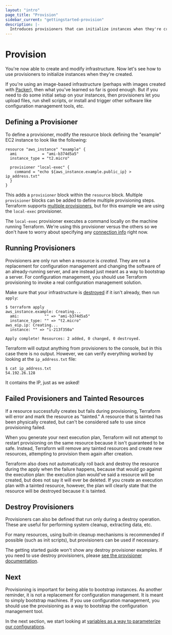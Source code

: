 ```yaml
---
layout: "intro"
page_title: "Provision"
sidebar_current: "gettingstarted-provision"
description: |-
  Introduces provisioners that can initialize instances when they're created.
---
```


# Provision

You're now able to create and modify infrastructure. Now let's see
how to use provisioners to initialize instances when they're created.

If you're using an image-based infrastructure (perhaps with images
created with [Packer](https://www.packer.io)), then what you've
learned so far is good enough. But if you need to do some initial
setup on your instances, then provisioners let you upload files,
run shell scripts, or install and trigger other software like
configuration management tools, etc.

## Defining a Provisioner

To define a provisioner, modify the resource block defining the
"example" EC2 instance to look like the following:

```hcl
resource "aws_instance" "example" {
  ami           = "ami-b374d5a5"
  instance_type = "t2.micro"

  provisioner "local-exec" {
    command = "echo ${aws_instance.example.public_ip} > ip_address.txt"
  }
}
```

This adds a `provisioner` block within the `resource` block. Multiple
`provisioner` blocks can be added to define multiple provisioning steps.
Terraform supports
[multiple provisioners](docs/provisioners/index.html),
but for this example we are using the `local-exec` provisioner.

The `local-exec` provisioner executes a command locally on the machine
running Terraform. We're using this provisioner versus the others so
we don't have to worry about specifying any
[connection info](docs/provisioners/connection.html) right now.

## Running Provisioners

Provisioners are only run when a resource is _created_. They
are not a replacement for configuration management and changing
the software of an already-running server, and are instead just
meant as a way to bootstrap a server. For configuration management,
you should use Terraform provisioning to invoke a real configuration
management solution.

Make sure that your infrastructure is
[destroyed](intro/getting-started/destroy.html) if it isn't already,
then run `apply`:

```
$ terraform apply
aws_instance.example: Creating...
  ami:           "" => "ami-b374d5a5"
  instance_type: "" => "t2.micro"
aws_eip.ip: Creating...
  instance: "" => "i-213f350a"

Apply complete! Resources: 2 added, 0 changed, 0 destroyed.
```

Terraform will output anything from provisioners to the console,
but in this case there is no output. However, we can verify
everything worked by looking at the `ip_address.txt` file:

```
$ cat ip_address.txt
54.192.26.128
```

It contains the IP, just as we asked!

## Failed Provisioners and Tainted Resources

If a resource successfully creates but fails during provisioning,
Terraform will error and mark the resource as "tainted." A
resource that is tainted has been physically created, but can't
be considered safe to use since provisioning failed.

When you generate your next execution plan, Terraform will not attempt to restart
provisioning on the same resource because it isn't guaranteed to be safe. Instead,
Terraform will remove any tainted resources and create new resources, attempting to
provision them again after creation.

Terraform also does not automatically roll back and destroy the resource
during the apply when the failure happens, because that would go
against the execution plan: the execution plan would've said a
resource will be created, but does not say it will ever be deleted.
If you create an execution plan with a tainted resource, however, the
plan will clearly state that the resource will be destroyed because
it is tainted.

## Destroy Provisioners

Provisioners can also be defined that run only during a destroy
operation. These are useful for performing system cleanup, extracting
data, etc.

For many resources, using built-in cleanup mechanisms is recommended
if possible (such as init scripts), but provisioners can be used if
necessary.

The getting started guide won't show any destroy provisioner examples.
If you need to use destroy provisioners, please
[see the provisioner documentation](docs/provisioners).

## Next

Provisioning is important for being able to bootstrap instances.
As another reminder, it is not a replacement for configuration
management. It is meant to simply bootstrap machines. If you use
configuration management, you should use the provisioning as a way
to bootstrap the configuration management tool.

In the next section, we start looking at [variables as a way to
parameterize our configurations](intro/getting-started/variables.html).
